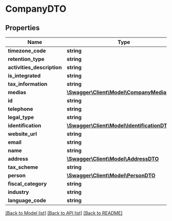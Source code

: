 # CompanyDTO

## Properties
Name | Type | Description | Notes
------------ | ------------- | ------------- | -------------
**timezone_code** | **string** |  | [optional] 
**retention_type** | **string** |  | [optional] 
**activities_description** | **string** |  | [optional] 
**is_integrated** | **string** |  | [optional] 
**tax_information** | **string** |  | [optional] 
**medias** | [**\Swagger\Client\Model\CompanyMediaDTO[]**](CompanyMediaDTO.md) |  | [optional] 
**id** | **string** |  | [optional] 
**telephone** | **string** |  | [optional] 
**legal_type** | **string** |  | [optional] 
**identification** | [**\Swagger\Client\Model\IdentificationDTO**](IdentificationDTO.md) |  | [optional] 
**website_url** | **string** |  | [optional] 
**email** | **string** |  | [optional] 
**name** | **string** |  | [optional] 
**address** | [**\Swagger\Client\Model\AddressDTO**](AddressDTO.md) |  | [optional] 
**tax_scheme** | **string** |  | [optional] 
**person** | [**\Swagger\Client\Model\PersonDTO**](PersonDTO.md) |  | [optional] 
**fiscal_category** | **string** |  | [optional] 
**industry** | **string** |  | [optional] 
**language_code** | **string** |  | [optional] 

[[Back to Model list]](../README.md#documentation-for-models) [[Back to API list]](../README.md#documentation-for-api-endpoints) [[Back to README]](../README.md)



